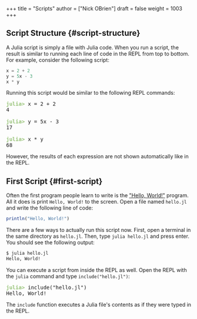 +++
title = "Scripts"
author = ["Nick OBrien"]
draft = false
weight = 1003
+++

## Script Structure {#script-structure}

A Julia script is simply a file with Julia code. When you run a script, the result is similar to running each line of code in the REPL from top to bottom. For example, consider the following script:

```julia
x = 2 + 2
y = 5x - 3
x * y
```

Running this script would be similar to the following REPL commands:

<pre class="julia-repl"><font color="#98C379"><b>julia&gt; </b></font>x = 2 + 2
4

<font color="#98C379"><b>julia&gt; </b></font>y = 5x - 3
17

<font color="#98C379"><b>julia&gt; </b></font>x * y
68
</pre>

However, the results of each expression are not shown automatically like in the REPL.


## First Script {#first-script}

Often the first program people learn to write is the ["Hello, World!"](https://en.wikipedia.org/wiki/%22Hello,_World!%22_program) program. All it does is print `Hello, World!` to the screen. Open a file named `hello.jl` and write the following line of code:

```julia
println("Hello, World!")
```

There are a few ways to actually run this script now. First, open a terminal in the same directory as `hello.jl`. Then, type `julia hello.jl` and press enter. You should see the following output:

```txt
$ julia hello.jl
Hello, World!
```

You can execute a script from inside the REPL as well. Open the REPL with the `julia` command and type `include("hello.jl")`:

<pre class="julia-repl"><font color="#98C379"><b>julia&gt; </b></font>include(&quot;hello.jl&quot;)
Hello, World!
</pre>

The `include` function executes a Julia file's contents as if they were typed in the REPL.
